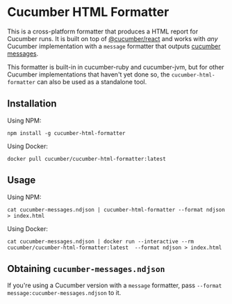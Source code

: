 # Cucumber HTML Formatter

This is a cross-platform formatter that produces a HTML report for Cucumber runs.
It is built on top of [@cucumber/react](../react/javascript) and works with *any* 
Cucumber implementation with a `message` formatter that outputs [cucumber messages](../messages).

This formatter is built-in in cucumber-ruby and cucumber-jvm, but for other Cucumber implementations that
haven't yet done so, the `cucumber-html-formatter` can also be used as a standalone tool.

## Installation

Using NPM:

    npm install -g cucumber-html-formatter

Using Docker:

    docker pull cucumber/cucumber-html-formatter:latest
    
## Usage

Using NPM:

    cat cucumber-messages.ndjson | cucumber-html-formatter --format ndjson > index.html

Using Docker:

    cat cucumber-messages.ndjson | docker run --interactive --rm cucumber/cucumber-html-formatter:latest  --format ndjson > index.html

## Obtaining `cucumber-messages.ndjson`

If you're using a Cucumber version with a `message` formatter, pass `--format message:cucumber-messages.ndjson` to it.
